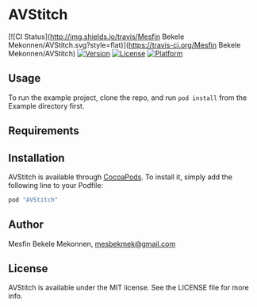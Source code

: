 # AVStitch

[![CI Status](http://img.shields.io/travis/Mesfin Bekele Mekonnen/AVStitch.svg?style=flat)](https://travis-ci.org/Mesfin Bekele Mekonnen/AVStitch)
[![Version](https://img.shields.io/cocoapods/v/AVStitch.svg?style=flat)](http://cocoapods.org/pods/AVStitch)
[![License](https://img.shields.io/cocoapods/l/AVStitch.svg?style=flat)](http://cocoapods.org/pods/AVStitch)
[![Platform](https://img.shields.io/cocoapods/p/AVStitch.svg?style=flat)](http://cocoapods.org/pods/AVStitch)

## Usage

To run the example project, clone the repo, and run `pod install` from the Example directory first.

## Requirements

## Installation

AVStitch is available through [CocoaPods](http://cocoapods.org). To install
it, simply add the following line to your Podfile:

```ruby
pod "AVStitch"
```

## Author

Mesfin Bekele Mekonnen, mesbekmek@gmail.com

## License

AVStitch is available under the MIT license. See the LICENSE file for more info.
